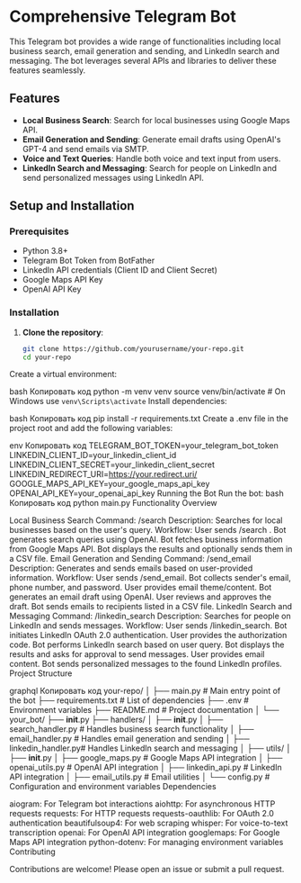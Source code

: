 # Comprehensive Telegram Bot

This Telegram bot provides a wide range of functionalities including local business search, email generation and sending, and LinkedIn search and messaging. The bot leverages several APIs and libraries to deliver these features seamlessly.

## Features

- **Local Business Search**: Search for local businesses using Google Maps API.
- **Email Generation and Sending**: Generate email drafts using OpenAI's GPT-4 and send emails via SMTP.
- **Voice and Text Queries**: Handle both voice and text input from users.
- **LinkedIn Search and Messaging**: Search for people on LinkedIn and send personalized messages using LinkedIn API.

## Setup and Installation

### Prerequisites

- Python 3.8+
- Telegram Bot Token from BotFather
- LinkedIn API credentials (Client ID and Client Secret)
- Google Maps API Key
- OpenAI API Key

### Installation

1. **Clone the repository**:
   ```bash
   git clone https://github.com/yourusername/your-repo.git
   cd your-repo
Create a virtual environment:

bash
Копировать код
python -m venv venv
source venv/bin/activate  # On Windows use `venv\Scripts\activate`
Install dependencies:

bash
Копировать код
pip install -r requirements.txt
Create a .env file in the project root and add the following variables:

env
Копировать код
TELEGRAM_BOT_TOKEN=your_telegram_bot_token
LINKEDIN_CLIENT_ID=your_linkedin_client_id
LINKEDIN_CLIENT_SECRET=your_linkedin_client_secret
LINKEDIN_REDIRECT_URI=https://your.redirect.uri/
GOOGLE_MAPS_API_KEY=your_google_maps_api_key
OPENAI_API_KEY=your_openai_api_key
Running the Bot
Run the bot:
bash
Копировать код
python main.py
Functionality Overview

Local Business Search
Command: /search
Description: Searches for local businesses based on the user's query.
Workflow:
User sends /search <query>.
Bot generates search queries using OpenAI.
Bot fetches business information from Google Maps API.
Bot displays the results and optionally sends them in a CSV file.
Email Generation and Sending
Command: /send_email
Description: Generates and sends emails based on user-provided information.
Workflow:
User sends /send_email.
Bot collects sender's email, phone number, and password.
User provides email theme/content.
Bot generates an email draft using OpenAI.
User reviews and approves the draft.
Bot sends emails to recipients listed in a CSV file.
LinkedIn Search and Messaging
Command: /linkedin_search
Description: Searches for people on LinkedIn and sends messages.
Workflow:
User sends /linkedin_search.
Bot initiates LinkedIn OAuth 2.0 authentication.
User provides the authorization code.
Bot performs LinkedIn search based on user query.
Bot displays the results and asks for approval to send messages.
User provides email content.
Bot sends personalized messages to the found LinkedIn profiles.
Project Structure

graphql
Копировать код
your-repo/
│
├── main.py                    # Main entry point of the bot
├── requirements.txt           # List of dependencies
├── .env                       # Environment variables
├── README.md                  # Project documentation
│
└── your_bot/
    ├── __init__.py
    ├── handlers/
    │   ├── __init__.py
    │   ├── search_handler.py  # Handles business search functionality
    │   ├── email_handler.py   # Handles email generation and sending
    │   ├── linkedin_handler.py# Handles LinkedIn search and messaging
    │
    ├── utils/
    │   ├── __init__.py
    │   ├── google_maps.py     # Google Maps API integration
    │   ├── openai_utils.py    # OpenAI API integration
    │   ├── linkedin_api.py    # LinkedIn API integration
    │   ├── email_utils.py     # Email utilities
    │
    └── config.py              # Configuration and environment variables
Dependencies

aiogram: For Telegram bot interactions
aiohttp: For asynchronous HTTP requests
requests: For HTTP requests
requests-oauthlib: For OAuth 2.0 authentication
beautifulsoup4: For web scraping
whisper: For voice-to-text transcription
openai: For OpenAI API integration
googlemaps: For Google Maps API integration
python-dotenv: For managing environment variables
Contributing

Contributions are welcome! Please open an issue or submit a pull request.
